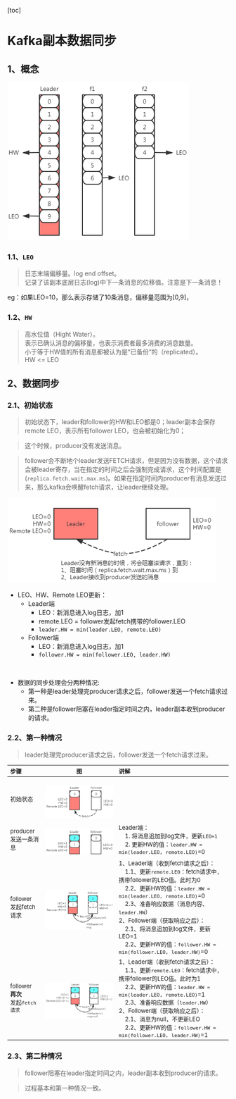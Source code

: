 [toc]

# Kafka副本数据同步

## 1、概念
![](../etc/kafka_副本数据同步.png)
### 1.1、`LEO`
> 日志末端偏移量。log end offset。<br>
> 记录了该副本底层日志(log)中下一条消息的位移值。注意是下一条消息！

eg：如果LEO=10，那么表示存储了10条消息，偏移量范围为[0,9]，

### 1.2、`HW`
> 高水位值（Hight Water）。<br>
> 表示已确认消息的偏移量，也表示消费者最多消费的消息数量。<br>
> 小于等于HW值的所有消息都被认为是“已备份”的（replicated）。<br>
> HW <= LEO

## 2、数据同步
### 2.1、初始状态
> 初始状态下，leader和follower的HW和LEO都是0；leader副本会保存remote LEO，表示所有follower LEO，也会被初始化为0；

> 这个时候，producer没有发送消息。

> follower会不断地个leader发送FETCH请求，但是因为没有数据，这个请求会被leader寄存，当在指定的时间之后会强制完成请求，这个时间配置是(`replica.fetch.wait.max.ms`)。如果在指定时间内producer有消息发送过来，那么kafka会唤醒fetch请求，让leader继续处理。

![](../etc/kafka_副本数据同步_fetch请求.png)

- LEO、HW、Remote LEO更新：
    - Leader端
        - LEO：新消息进入log日志，加1
        - remote.LEO = follower发起fetch携带的follower.LEO
        - `leader.HW = min(leader.LEO, remote.LEO)`
    - Follower端
        - LEO：新消息进入log日志，加1
        - `follower.HW = min(follower.LEO, leader.HW)`

<br>

- 数据的同步处理会分两种情况:
    - 第一种是leader处理完producer请求之后，follower发送一个fetch请求过来。
    - 第二种是follower阻塞在leader指定时间之内，leader副本收到producer的请求。

### 2.2、第一种情况
> leader处理完producer请求之后，follower发送一个fetch请求过来。
<div style = "font-size:13px;">

步骤|图|讲解
:-|:-:|:-
初始状态|&nbsp;![](../etc/kafka_副本数据同步_方式1_步骤1.png)|&nbsp;
producer<br>发送一条消息|&nbsp;![](../etc/kafka_副本数据同步_方式1_步骤2.png)|Leader端：<br>&nbsp;&nbsp;&nbsp;&nbsp;1. 将消息追加到log文件，更新`LEO=1`<br>&nbsp;&nbsp;&nbsp;&nbsp;2. 更新HW的值：`leader.HW = min(leader.LEO, remote.LEO)`=0
follower<br>发起fetch请求|&nbsp;![](../etc/kafka_副本数据同步_方式1_步骤3.png)|1、Leader端（收到fetch请求之后）：<br>&nbsp;&nbsp;&nbsp;&nbsp;1.1、更新`remote.LEO`：fetch请求中，携带follower的LEO值。此时为0<br>&nbsp;&nbsp;&nbsp;&nbsp;2.2、更新HW的值：`leader.HW = min(leader.LEO, remote.LEO)`=0<br>&nbsp;&nbsp;&nbsp;&nbsp;2.3、准备响应数据（消息内容、`leader.HW`）<br>2、Follower端（获取响应之后）：<br>&nbsp;&nbsp;&nbsp;&nbsp;2.1、将消息追加到log文件，更新LEO=1<br>&nbsp;&nbsp;&nbsp;&nbsp;2.2、更新HW的值：`follower.HW = min(follower.LEO, leader.HW)`=0
follower<br><b>再次</b><br>发起`fetch请求`|&nbsp;![](../etc/kafka_副本数据同步_方式1_步骤4.png)|1、Leader端（收到fetch请求之后）：<br>&nbsp;&nbsp;&nbsp;&nbsp;1.1、更新`remote.LEO`：fetch请求中，携带follower的LEO值。此时为1<br>&nbsp;&nbsp;&nbsp;&nbsp;2.2、更新HW的值：`leader.HW = min(leader.LEO, remote.LEO)`=1<br>&nbsp;&nbsp;&nbsp;&nbsp;2.3、准备响应数据（`leader.HW`）<br>2、Follower端（获取响应之后）：<br>&nbsp;&nbsp;&nbsp;&nbsp;2.1、消息为null，不更新LEO<br>&nbsp;&nbsp;&nbsp;&nbsp;2.2、更新HW的值：`follower.HW = min(follower.LEO, leader.HW)`=1

</div>

### 2.3、第二种情况
> follower阻塞在leader指定时间之内，leader副本收到producer的请求。

> 过程基本和第一种情况一致。
